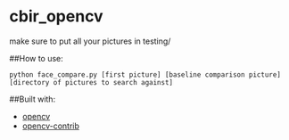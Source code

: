 # cbir_opencv

make sure to put all your pictures in testing/

##How to use:

`python face_compare.py [first picture] [baseline comparison picture] [directory of pictures to search against]`

##Built with:

* [opencv](https://github.com/Itseez/opencv) 
* [opencv-contrib](https://github.com/Itseez/opencv_contrib)
